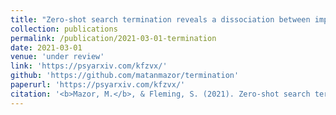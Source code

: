 ```yaml
---
title: "Zero-shot search termination reveals a dissociation between implicit and explicit metacognitive knowledge"
collection: publications
permalink: /publication/2021-03-01-termination
date: 2021-03-01
venue: 'under review'
link: 'https://psyarxiv.com/kfzvx/'
github: 'https://github.com/matanmazor/termination'
paperurl: 'https://psyarxiv.com/kfzvx/'
citation: '<b>Mazor, M.</b>, & Fleming, S. (2021). Zero-shot search termination reveals a dissociation between implicit and explicit metacognitive knowledge. <i>PsyArXiv</i>'
---
```

